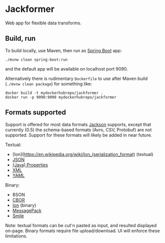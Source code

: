 # Jackformer

Web app for flexible data transforms.

## Build, run

To build locally, use Maven, then run as [Spring Boot](https://spring.io/projects/spring-boot) app:

    ./mvnw clean spring-boot:run

and the default app will be available on localhost port 9090.

Alternatively there is rudimentary `Dockerfile` to use after Maven build (`./mvnw clean package`)
for something like:

    docker build -t mydockerhubrepo/jackformer .
    docker run -p 9090:9090 mydockerhubrepo/jackformer

## Formats supported

Support is offered for most data formats [Jackson](https://github.com/FasterXML/jackson) supports,
except that currently (0.5) the schema-based formats (Avro, CSV, Protobuf) are not supported.
Support for these formats will likely be added in near future.

Textual:

* [Ion](https://en.wikipedia.org/wiki/Ion_(serialization_format) (textual)
* [JSON](https://en.wikipedia.org/wiki/JSON)
* [(Java) Properties](https://en.wikipedia.org/wiki/.properties)
* [XML](https://en.wikipedia.org/wiki/XML)
* [YAML](https://en.wikipedia.org/wiki/YAML)

Binary:

* BSON
* [CBOR](https://en.wikipedia.org/wiki/CBOR)
* [Ion](https://en.wikipedia.org/wiki/Ion_(serialization_format)) (binary)
* [MessagePack](https://en.wikipedia.org/wiki/MessagePack)
* [Smile](https://en.wikipedia.org/wiki/Smile_(data_interchange_format))

Note: textual formats can be cut'n pasted as input, and resulted displayed on-page.
Binary formats require file upload/download. UI will enforce these limitations.







